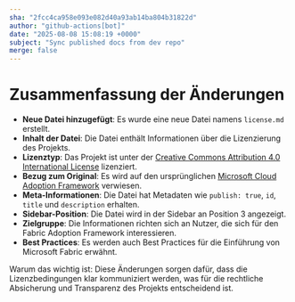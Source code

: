 ```yaml
---
sha: "2fcc4ca958e093e082d40a93ab14ba804b31822d"
author: "github-actions[bot]"
date: "2025-08-08 15:08:19 +0000"
subject: "Sync published docs from dev repo"
merge: false
---
```


# Zusammenfassung der Änderungen

- **Neue Datei hinzugefügt**: Es wurde eine neue Datei namens `license.md` erstellt.
- **Inhalt der Datei**: Die Datei enthält Informationen über die Lizenzierung des Projekts.
- **Lizenztyp**: Das Projekt ist unter der [Creative Commons Attribution 4.0 International License](https://creativecommons.org/licenses/by/4.0/) lizenziert.
- **Bezug zum Original**: Es wird auf den ursprünglichen [Microsoft Cloud Adoption Framework](https://learn.microsoft.com/en-us/azure/cloud-adoption-framework/) verwiesen.
- **Meta-Informationen**: Die Datei hat Metadaten wie `publish: true`, `id`, `title` und `description` erhalten.
- **Sidebar-Position**: Die Datei wird in der Sidebar an Position 3 angezeigt.
- **Zielgruppe**: Die Informationen richten sich an Nutzer, die sich für den Fabric Adoption Framework interessieren.
- **Best Practices**: Es werden auch Best Practices für die Einführung von Microsoft Fabric erwähnt.

Warum das wichtig ist: Diese Änderungen sorgen dafür, dass die Lizenzbedingungen klar kommuniziert werden, was für die rechtliche Absicherung und Transparenz des Projekts entscheidend ist.

